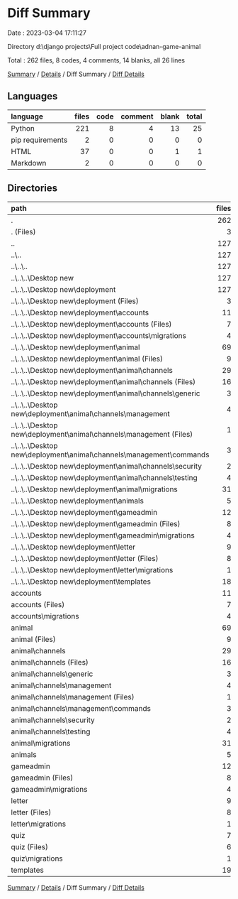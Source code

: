 # Diff Summary

Date : 2023-03-04 17:11:27

Directory d:\\django projects\\Full project code\\adnan-game-animal

Total : 262 files,  8 codes, 4 comments, 14 blanks, all 26 lines

[Summary](results.md) / [Details](details.md) / Diff Summary / [Diff Details](diff-details.md)

## Languages
| language | files | code | comment | blank | total |
| :--- | ---: | ---: | ---: | ---: | ---: |
| Python | 221 | 8 | 4 | 13 | 25 |
| pip requirements | 2 | 0 | 0 | 0 | 0 |
| HTML | 37 | 0 | 0 | 1 | 1 |
| Markdown | 2 | 0 | 0 | 0 | 0 |

## Directories
| path | files | code | comment | blank | total |
| :--- | ---: | ---: | ---: | ---: | ---: |
| . | 262 | 8 | 4 | 14 | 26 |
| . (Files) | 3 | 219 | 3 | 5 | 227 |
| .. | 127 | -6,853 | -1,098 | -1,554 | -9,505 |
| ..\\.. | 127 | -6,853 | -1,098 | -1,554 | -9,505 |
| ..\\..\\.. | 127 | -6,853 | -1,098 | -1,554 | -9,505 |
| ..\\..\\..\\Desktop new | 127 | -6,853 | -1,098 | -1,554 | -9,505 |
| ..\\..\\..\\Desktop new\\deployment | 127 | -6,853 | -1,098 | -1,554 | -9,505 |
| ..\\..\\..\\Desktop new\\deployment (Files) | 3 | -219 | -3 | -5 | -227 |
| ..\\..\\..\\Desktop new\\deployment\\accounts | 11 | -217 | -5 | -57 | -279 |
| ..\\..\\..\\Desktop new\\deployment\\accounts (Files) | 7 | -158 | -2 | -37 | -197 |
| ..\\..\\..\\Desktop new\\deployment\\accounts\\migrations | 4 | -59 | -3 | -20 | -82 |
| ..\\..\\..\\Desktop new\\deployment\\animal | 69 | -2,994 | -821 | -674 | -4,489 |
| ..\\..\\..\\Desktop new\\deployment\\animal (Files) | 9 | -809 | -18 | -92 | -919 |
| ..\\..\\..\\Desktop new\\deployment\\animal\\channels | 29 | -1,696 | -773 | -400 | -2,869 |
| ..\\..\\..\\Desktop new\\deployment\\animal\\channels (Files) | 16 | -1,117 | -499 | -264 | -1,880 |
| ..\\..\\..\\Desktop new\\deployment\\animal\\channels\\generic | 3 | -194 | -122 | -57 | -373 |
| ..\\..\\..\\Desktop new\\deployment\\animal\\channels\\management | 4 | -169 | -24 | -27 | -220 |
| ..\\..\\..\\Desktop new\\deployment\\animal\\channels\\management (Files) | 1 | 0 | 0 | -1 | -1 |
| ..\\..\\..\\Desktop new\\deployment\\animal\\channels\\management\\commands | 3 | -169 | -24 | -26 | -219 |
| ..\\..\\..\\Desktop new\\deployment\\animal\\channels\\security | 2 | -69 | -68 | -18 | -155 |
| ..\\..\\..\\Desktop new\\deployment\\animal\\channels\\testing | 4 | -147 | -60 | -34 | -241 |
| ..\\..\\..\\Desktop new\\deployment\\animal\\migrations | 31 | -489 | -30 | -182 | -701 |
| ..\\..\\..\\Desktop new\\deployment\\animals | 5 | -126 | -51 | -43 | -220 |
| ..\\..\\..\\Desktop new\\deployment\\gameadmin | 12 | -202 | -7 | -59 | -268 |
| ..\\..\\..\\Desktop new\\deployment\\gameadmin (Files) | 8 | -154 | -4 | -39 | -197 |
| ..\\..\\..\\Desktop new\\deployment\\gameadmin\\migrations | 4 | -48 | -3 | -20 | -71 |
| ..\\..\\..\\Desktop new\\deployment\\letter | 9 | -126 | -10 | -30 | -166 |
| ..\\..\\..\\Desktop new\\deployment\\letter (Files) | 8 | -126 | -10 | -29 | -165 |
| ..\\..\\..\\Desktop new\\deployment\\letter\\migrations | 1 | 0 | 0 | -1 | -1 |
| ..\\..\\..\\Desktop new\\deployment\\templates | 18 | -2,969 | -201 | -686 | -3,856 |
| accounts | 11 | 217 | 5 | 57 | 279 |
| accounts (Files) | 7 | 158 | 2 | 37 | 197 |
| accounts\\migrations | 4 | 59 | 3 | 20 | 82 |
| animal | 69 | 2,994 | 821 | 674 | 4,489 |
| animal (Files) | 9 | 809 | 18 | 92 | 919 |
| animal\\channels | 29 | 1,696 | 773 | 400 | 2,869 |
| animal\\channels (Files) | 16 | 1,117 | 499 | 264 | 1,880 |
| animal\\channels\\generic | 3 | 194 | 122 | 57 | 373 |
| animal\\channels\\management | 4 | 169 | 24 | 27 | 220 |
| animal\\channels\\management (Files) | 1 | 0 | 0 | 1 | 1 |
| animal\\channels\\management\\commands | 3 | 169 | 24 | 26 | 219 |
| animal\\channels\\security | 2 | 69 | 68 | 18 | 155 |
| animal\\channels\\testing | 4 | 147 | 60 | 34 | 241 |
| animal\\migrations | 31 | 489 | 30 | 182 | 701 |
| animals | 5 | 126 | 51 | 43 | 220 |
| gameadmin | 12 | 202 | 7 | 59 | 268 |
| gameadmin (Files) | 8 | 154 | 4 | 39 | 197 |
| gameadmin\\migrations | 4 | 48 | 3 | 20 | 71 |
| letter | 9 | 126 | 10 | 30 | 166 |
| letter (Files) | 8 | 126 | 10 | 29 | 165 |
| letter\\migrations | 1 | 0 | 0 | 1 | 1 |
| quiz | 7 | 8 | 4 | 13 | 25 |
| quiz (Files) | 6 | 8 | 4 | 12 | 24 |
| quiz\\migrations | 1 | 0 | 0 | 1 | 1 |
| templates | 19 | 2,969 | 201 | 687 | 3,857 |

[Summary](results.md) / [Details](details.md) / Diff Summary / [Diff Details](diff-details.md)